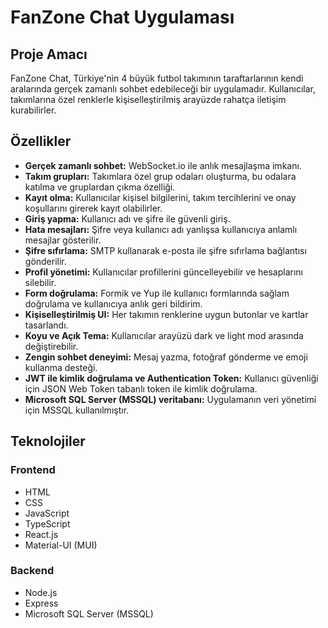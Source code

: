 # FanZone Chat Uygulaması

## Proje Amacı
FanZone Chat, Türkiye'nin 4 büyük futbol takımının taraftarlarının kendi aralarında gerçek zamanlı sohbet edebileceği bir uygulamadır. Kullanıcılar, takımlarına özel renklerle kişiselleştirilmiş arayüzde rahatça iletişim kurabilirler.

## Özellikler

- **Gerçek zamanlı sohbet:** WebSocket.io ile anlık mesajlaşma imkanı.  
- **Takım grupları:** Takımlara özel grup odaları oluşturma, bu odalara katılma ve gruplardan çıkma özelliği.  
- **Kayıt olma:** Kullanıcılar kişisel bilgilerini, takım tercihlerini ve onay koşullarını girerek kayıt olabilirler.  
- **Giriş yapma:** Kullanıcı adı ve şifre ile güvenli giriş.  
- **Hata mesajları:** Şifre veya kullanıcı adı yanlışsa kullanıcıya anlamlı mesajlar gösterilir.  
- **Şifre sıfırlama:** SMTP kullanarak e-posta ile şifre sıfırlama bağlantısı gönderilir.  
- **Profil yönetimi:** Kullanıcılar profillerini güncelleyebilir ve hesaplarını silebilir.  
- **Form doğrulama:** Formik ve Yup ile kullanıcı formlarında sağlam doğrulama ve kullanıcıya anlık geri bildirim.  
- **Kişiselleştirilmiş UI:** Her takımın renklerine uygun butonlar ve kartlar tasarlandı.  
- **Koyu ve Açık Tema:** Kullanıcılar arayüzü dark ve light mod arasında değiştirebilir.  
- **Zengin sohbet deneyimi:** Mesaj yazma, fotoğraf gönderme ve emoji kullanma desteği.  
- **JWT ile kimlik doğrulama ve Authentication Token:** Kullanıcı güvenliği için JSON Web Token tabanlı token ile kimlik doğrulama.  
- **Microsoft SQL Server (MSSQL) veritabanı:** Uygulamanın veri yönetimi için MSSQL kullanılmıştır.

## Teknolojiler

### Frontend
- HTML  
- CSS  
- JavaScript  
- TypeScript  
- React.js  
- Material-UI (MUI)  

### Backend
- Node.js  
- Express  
- Microsoft SQL Server (MSSQL)  

